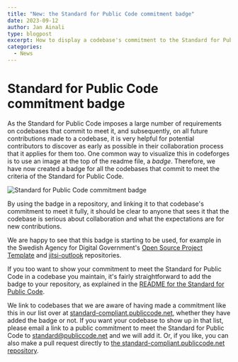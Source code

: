 ```yaml
---
title: "New: the Standard for Public Code commitment badge"
date: 2023-09-12
author: Jan Ainali
type: blogpost
excerpt: How to display a codebase's commitment to the Standard for Public Code
categories:
  - News
---
```


# Standard for Public Code commitment badge

As the Standard for Public Code imposes a large number of requirements on codebases that commit to meet it, and subsequently, on all future contributions made to a codebase, it is very helpful for potential contributors to discover as early as possible in their collaboration process that it applies for them too.
One common way to visualize this in codeforges is to use an image at the top of the readme file, a *badge*.
Therefore, we have now created a badge for all the codebases that commit to meet the criteria of the Standard for Public Code.

![Standard for Public Code commitment badge](https://raw.githubusercontent.com/publiccodenet/standard/develop/assets/standard-for-public-code-commitment.svg)

By using the badge in a repository, and linking it to that codebase's commitment to meet it fully, it should be clear to anyone that sees it that the codebase is serious about collaboration and what the expectations are for new contributions.

We are happy to see that this badge is starting to be used, for example in the Swedish Agency for Digital Government's [Open Source Project Template](https://github.com/diggsweden/open-source-project-template#open-source-project-template) and [jitsi-outlook](https://github.com/diggsweden/jitsi-outlook/blob/main/CONTRIBUTING.adoc#standard-for-public-code) repositories.

If you too want to show your commitment to meet the Standard for Public Code in a codebase you maintain, it's fairly straightforward to add the badge to your repository, as explained in the  [README for the Standard for Public Code](https://github.com/publiccodenet/standard#applying-the-standard-for-public-code-to-your-codebase).

We link to codebases that we are aware of having made a commitment like this in our list over at [standard-compliant.publiccode.net](https://standard-compliant.publiccode.net/#public-commitment), whether they have added the badge or not.
If you want your codebase to show up in that list, please email a link to a public commitment to meet the Standard for Public Code to [standard@publiccode.net](mailto:standard@publiccode.net) and we will add it.
Or, if you like, you can also make a pull request directly to [the standard-compliant.publiccode.net repository](https://github.com/publiccodenet/standard-compliant).
